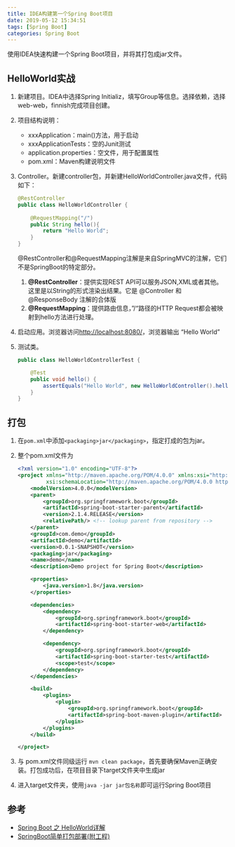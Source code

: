 ```yaml
---
title: IDEA构建第一个Spring Boot项目
date: 2019-05-12 15:34:51
tags: [Spring Boot]
categories: Spring Boot
---
```


使用IDEA快速构建一个Spring Boot项目，并将其打包成jar文件。

<!--more-->

## HelloWorld实战

1. 新建项目。IDEA中选择Spring Initializ，填写Group等信息。选择依赖，选择web-web，finnish完成项目创建。

2. 项目结构说明：

   * xxxApplication：main()方法，用于启动
   * xxxApplicationTests：空的Junit测试
   * application.properties：空文件，用于配置属性
   * pom.xml：Maven构建说明文件

3. Controller。新建controller包，并新建HelloWorldController.java文件，代码如下：

   ```java
   @RestController
   public class HelloWorldController {
       
       @RequestMapping("/")
       public String hello(){
           return "Hello World";
       }
   }
   ```

   @RestController和@RequestMapping注解是来自SpringMVC的注解，它们不是SpringBoot的特定部分。

   1. **@RestController**：提供实现REST API可以服务JSON,XML或者其他。这里是以String的形式渲染出结果。它是 @Controller 和 @ResponseBody 注解的合体版
   2. **@RequestMapping**：提供路由信息，”/“路径的HTTP Request都会被映射到hello方法进行处理。

4. 启动应用。浏览器访问<http://localhost:8080/>，浏览器输出 “Hello World”

5. 测试类。

   ```java
   public class HelloWorldControllerTest {
   
       @Test
       public void hello() {
           assertEquals("Hello World", new HelloWorldController().hello());
       }
   }
   ```

## 打包

1. 在`pom.xml`中添加`<packaging>jar</packaging>`，指定打成的包为jar。

2. 整个pom.xml文件为

   ```xml
   <?xml version="1.0" encoding="UTF-8"?>
   <project xmlns="http://maven.apache.org/POM/4.0.0" xmlns:xsi="http://www.w3.org/2001/XMLSchema-instance"
            xsi:schemaLocation="http://maven.apache.org/POM/4.0.0 http://maven.apache.org/xsd/maven-4.0.0.xsd">
       <modelVersion>4.0.0</modelVersion>
       <parent>
           <groupId>org.springframework.boot</groupId>
           <artifactId>spring-boot-starter-parent</artifactId>
           <version>2.1.4.RELEASE</version>
           <relativePath/> <!-- lookup parent from repository -->
       </parent>
       <groupId>com.demo</groupId>
       <artifactId>demo</artifactId>
       <version>0.0.1-SNAPSHOT</version>
       <packaging>jar</packaging>
       <name>demo</name>
       <description>Demo project for Spring Boot</description>
   
       <properties>
           <java.version>1.8</java.version>
       </properties>
   
       <dependencies>
           <dependency>
               <groupId>org.springframework.boot</groupId>
               <artifactId>spring-boot-starter-web</artifactId>
           </dependency>
   
           <dependency>
               <groupId>org.springframework.boot</groupId>
               <artifactId>spring-boot-starter-test</artifactId>
               <scope>test</scope>
           </dependency>
       </dependencies>
   
       <build>
           <plugins>
               <plugin>
                   <groupId>org.springframework.boot</groupId>
                   <artifactId>spring-boot-maven-plugin</artifactId>
               </plugin>
           </plugins>
       </build>
   
   </project>
   ```

3. 与 pom.xml文件同级运行 `mvn clean package`，首先要确保Maven正确安装。打包成功后，在项目目录下target文件夹中生成jar

4. 进入target文件夹，使用`java -jar jar包名称`即可运行Spring Boot项目

## 参考

* [Spring Boot 之 HelloWorld详解](https://www.bysocket.com/archives/1124/spring-boot-%e4%b9%8b-helloworld%e8%af%a6%e8%a7%a3)
* [SpringBoot简单打包部署(附工程)](<https://juejin.im/post/5b71a72e51882561446fb1d2>)
